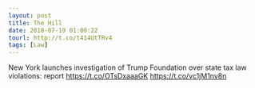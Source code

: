 ```yaml
---
layout: post
title: The Hill
date: 2018-07-19 01:00:22
tourl: http://t.co/t414UtTRv4
tags: [Law]
---
```

New York launches investigation of Trump Foundation over state tax law violations: report https://t.co/OTsDxaaaGK https://t.co/vc1jM1nv8n